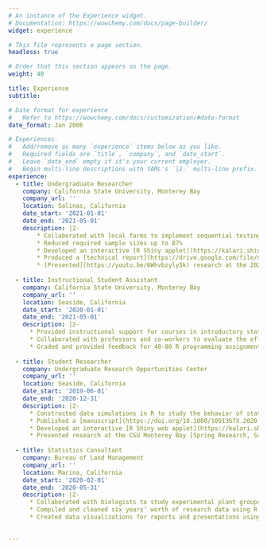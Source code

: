 ```yaml
---
# An instance of the Experience widget.
# Documentation: https://wowchemy.com/docs/page-builder/
widget: experience

# This file represents a page section.
headless: true

# Order that this section appears on the page.
weight: 40

title: Experience
subtitle:

# Date format for experience
#   Refer to https://wowchemy.com/docs/customization/#date-format
date_format: Jan 2006

# Experiences.
#   Add/remove as many `experience` items below as you like.
#   Required fields are `title`, `company`, and `date_start`.
#   Leave `date_end` empty if it's your current employer.
#   Begin multi-line descriptions with YAML's `|2-` multi-line prefix.
experience:
  - title: Undergraduate Researcher
    company: California State University, Monterey Bay
    company_url: ''
    location: Salinas, California
    date_start: '2021-01-01'
    date_end: '2021-05-01'
    description: |2-
        * Collaborated with local farms to implement sequential testing in their bacteria testing procedures
        * Reduced required sample sizes up to 87%
        * Developed an interactive [R Shiny applet](https://kalari.shinyapps.io/SPRT/) that guides users through their statistical analysis
        * Produced a [technical report](https://drive.google.com/file/d/17oS_lfHFSoTcfykpd8gyeUWNow-GFzjR/view?usp=sharing) that outlined statistical methodology, simulation results, and applied examples
        * [Presented](https://youtu.be/6Whvbzyly3k) research at the 2021 CSUMB Math/Stat Capstone Festival
        
  - title: Instructional Student Assistant
    company: California State University, Monterey Bay
    company_url: ''
    location: Seaside, California
    date_start: '2020-01-01'
    date_end: '2021-05-01'
    description: |2-
      * Provided instructional support for courses in introductory statistics and generalized linear models
      * Collaborated with professors and co-workers to evaluate the efficiency and accuracy of student work 
      * Graded and provided feedback for 40-80 R programming assignments weekly
      
  - title: Student Researcher
    company: Undergraduate Research Opportunities Center
    company_url: ''
    location: Seaside, California
    date_start: '2019-06-01'
    date_end: '2020-12-31'
    description: |2-
      * Constructed data simulations in R to study the behavior of statistical methods
      * Published a [manuscript](https://doi.org/10.1080/1091367X.2020.1853130) on the application of Bayesian statistics to measurement comparison studies
      * Developed an interactive [R Shiny web applet](https://kalari.shinyapps.io/BBAA/) that produces analysis results, interpretations, and visualizations 
      * Presented research at the CSU Monterey Bay [Spring Research, Scholarship, & Creative Activity Showcase](https://csumb.edu/uroc/research-scholarship-creative-activity-spring-showcase-0)
      
  - title: Statistics Consultant
    company: Bureau of Land Management
    company_url: ''
    location: Marina, California
    date_start: '2020-02-01'
    date_end: '2020-05-31'
    description: |2-
      * Collaborated with biologists to study experimental plant groups using nonparametric statistics
      * Compiled and cleaned six years’ worth of research data using R and Excel
      * Created data visualizations for reports and presentations using ggplot2
  

---
```

